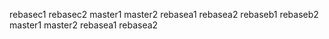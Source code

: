 rebasec1
rebasec2
master1
master2
rebasea1
rebasea2
rebaseb1
rebaseb2
master1
master2
rebasea1
rebasea2

